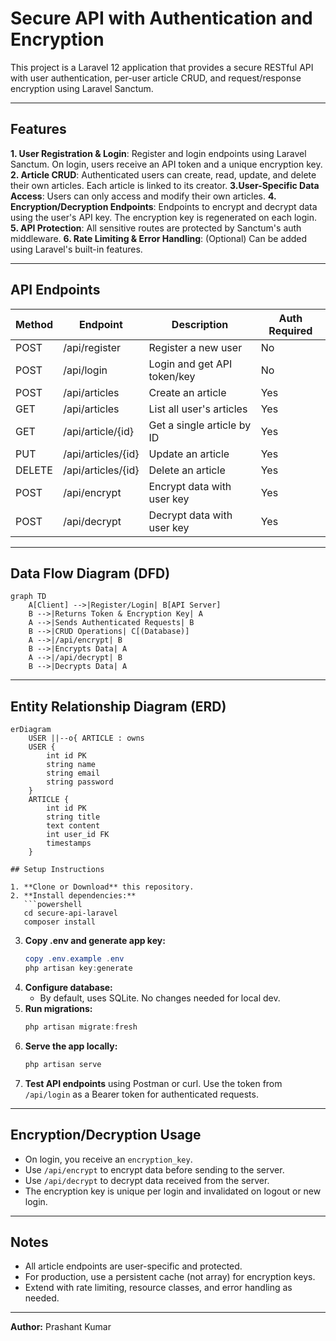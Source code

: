 # Secure API with Authentication and Encryption

This project is a Laravel 12 application that provides a secure RESTful API with user authentication, per-user article CRUD, and request/response encryption using Laravel Sanctum.

---

## Features

**1. User Registration & Login**: Register and login endpoints using Laravel Sanctum. On login, users receive an API token and a unique encryption key.
**2. Article CRUD**: Authenticated users can create, read, update, and delete their own articles. Each article is linked to its creator.
**3.User-Specific Data Access**: Users can only access and modify their own articles.
**4. Encryption/Decryption Endpoints**: Endpoints to encrypt and decrypt data using the user's API key. The encryption key is regenerated on each login.
**5. API Protection**: All sensitive routes are protected by Sanctum's auth middleware.
**6. Rate Limiting & Error Handling**: (Optional) Can be added using Laravel's built-in features.

---

## API Endpoints
| Method | Endpoint              | Description                        | Auth Required |
|--------|-----------------------|------------------------------------|--------------|
| POST   | /api/register         | Register a new user                | No           |
| POST   | /api/login            | Login and get API token/key        | No           |
| POST   | /api/articles         | Create an article                  | Yes          |
| GET    | /api/articles         | List all user's articles           | Yes          |
| GET    | /api/article/{id}     | Get a single article by ID         | Yes          |
| PUT    | /api/articles/{id}    | Update an article                  | Yes          |
| DELETE | /api/articles/{id}    | Delete an article                  | Yes          |
| POST   | /api/encrypt          | Encrypt data with user key         | Yes          |
| POST   | /api/decrypt          | Decrypt data with user key         | Yes          |

---

## Data Flow Diagram (DFD)

```mermaid
graph TD
    A[Client] -->|Register/Login| B[API Server]
    B -->|Returns Token & Encryption Key| A
    A -->|Sends Authenticated Requests| B
    B -->|CRUD Operations| C[(Database)]
    A -->|/api/encrypt| B
    B -->|Encrypts Data| A
    A -->|/api/decrypt| B
    B -->|Decrypts Data| A
```

---

## Entity Relationship Diagram (ERD)

```mermaid
erDiagram
    USER ||--o{ ARTICLE : owns
    USER {
        int id PK
        string name
        string email
        string password
    }
    ARTICLE {
        int id PK
        string title
        text content
        int user_id FK
        timestamps
    }

## Setup Instructions

1. **Clone or Download** this repository.
2. **Install dependencies:**
   ```powershell
   cd secure-api-laravel
   composer install
   ```
3. **Copy .env and generate app key:**
   ```powershell
   copy .env.example .env
   php artisan key:generate
   ```
4. **Configure database:**
   - By default, uses SQLite. No changes needed for local dev.
5. **Run migrations:**
   ```powershell
   php artisan migrate:fresh
   ```
6. **Serve the app locally:**
   ```powershell
   php artisan serve
   ```
7. **Test API endpoints** using Postman or curl. Use the token from `/api/login` as a Bearer token for authenticated requests.

---

## Encryption/Decryption Usage
- On login, you receive an `encryption_key`.
- Use `/api/encrypt` to encrypt data before sending to the server.
- Use `/api/decrypt` to decrypt data received from the server.
- The encryption key is unique per login and invalidated on logout or new login.

---

## Notes
- All article endpoints are user-specific and protected.
- For production, use a persistent cache (not array) for encryption keys.
- Extend with rate limiting, resource classes, and error handling as needed.

---

**Author:** Prashant Kumar
